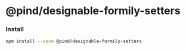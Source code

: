 # @pind/designable-formily-setters

### Install

```bash
npm install --save @pind/designable-formily-setters
```
